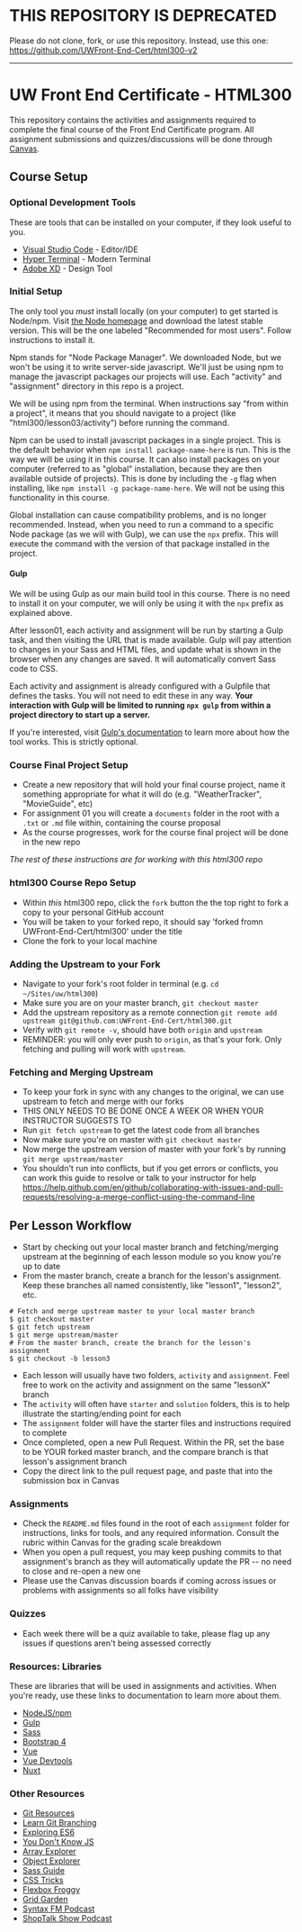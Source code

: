 # THIS REPOSITORY IS DEPRECATED

Please do not clone, fork, or use this repository. Instead, use this one: https://github.com/UWFront-End-Cert/html300-v2 

------------------------------------------------------------------------------------------------------------

# UW Front End Certificate - HTML300
This repository contains the activities and assignments required to complete the final course of the Front End Certificate program. All assignment submissions and quizzes/discussions will be done through [Canvas](https://canvas.uw.edu/).

## Course Setup

### Optional Development Tools

These are tools that can be installed on your computer, if they look useful to you.

- [Visual Studio Code](https://code.visualstudio.com/) - Editor/IDE
- [Hyper Terminal](https://hyper.is/) - Modern Terminal
- [Adobe XD](https://www.adobe.com/products/xd.html) - Design Tool

### Initial Setup

The only tool you *must* install locally (on your computer) to get started is Node/npm. Visit [the Node homepage](https://nodejs.org/) and download the latest stable version. This will be the one labeled "Recommended for most users". Follow instructions to install it.

Npm stands for "Node Package Manager". We downloaded Node, but we won't be using it to write server-side javascript. We'll just be using npm to manage the javascript packages our projects will use. Each "activity" and "assignment" directory in this repo is a project.

We will be using npm from the terminal. When instructions say "from within a project", it means that you should navigate to a project (like "html300/lesson03/activity") before running the command.

Npm can be used to install javascript packages in a single project. This is the default behavior when `npm install package-name-here` is run. This is the way we will be using it in this course. It can also install packages on your computer (referred to as "global" installation, because they are then available outside of projects). This is done by including the `-g` flag when installing, like `npm install -g package-name-here`. We will not be using this functionality in this course.

Global installation can cause compatibility problems, and is no longer recommended. Instead, when you need to run a command to a specific Node package (as we will with Gulp), we can use the `npx` prefix. This will execute the command with the version of that package installed in the project.

#### Gulp  

We will be using Gulp as our main build tool in this course. There is no need to install it on your computer, we will only be using it with the `npx` prefix as explained above.  

After lesson01, each activity and assignment will be run by starting a Gulp task, and then visiting the URL that is made available. Gulp will pay attention to changes in your Sass and HTML files, and update what is shown in the browser when any changes are saved. It will automatically convert Sass code to CSS.

Each activity and assignment is already configured with a Gulpfile that defines the tasks. You will not need to edit these in any way. __Your interaction with Gulp will be limited to running `npx gulp` from within a project directory to start up a server.__

If you're interested, visit [Gulp's documentation](https://gulpjs.com) to learn more about how the tool works. This is strictly optional.

### Course Final Project Setup

- Create a new repository that will hold your final course project, name it something appropriate for what it will do (e.g. "WeatherTracker", "MovieGuide", etc)
- For assignment 01 you will create a `documents` folder in the root with a `.txt` or `.md` file within, containing the course proposal
- As the course progresses, work for the course final project will be done in the new repo

*The rest of these instructions are for working with this html300 repo*

### html300 Course Repo Setup
- Within *this* html300 repo, click the `fork` button the the top right to fork a copy to your personal GitHub account
- You will be taken to your forked repo, it should say 'forked fromn UWFront-End-Cert/html300' under the title
- Clone the fork to your local machine

### Adding the Upstream to your Fork
- Navigate to your fork's root folder in terminal (e.g. `cd ~/Sites/uw/html300`)
- Make sure you are on your master branch, `git checkout master`
- Add the upstream repository as a remote connection `git remote add upstream git@github.com:UWFront-End-Cert/html300.git`
- Verify with `git remote -v`, should have both `origin` and `upstream`
- REMINDER: you will only ever push to `origin`, as that's your fork. Only fetching and pulling will work with `upstream`.

### Fetching and Merging Upstream
- To keep your fork in sync with any changes to the original, we can use upstream to fetch and merge with our forks
- THIS ONLY NEEDS TO BE DONE ONCE A WEEK OR WHEN YOUR INSTRUCTOR SUGGESTS TO
- Run `git fetch upstream` to get the latest code from all branches
- Now make sure you're on master with `git checkout master`
- Now merge the upstream version of master with your fork's by running `git merge upstream/master`
- You shouldn't run into conflicts, but if you get errors or conflicts, you can work this guide to resolve or talk to your instructor for help https://help.github.com/en/github/collaborating-with-issues-and-pull-requests/resolving-a-merge-conflict-using-the-command-line

## Per Lesson Workflow
- Start by checking out your local master branch and fetching/merging upstream at the beginning of each lesson module so you know you're up to date
- From the master branch, create a branch for the lesson's assignment. Keep these branches all named consistently, like "lesson1", "lesson2", etc.
```
# Fetch and merge upstream master to your local master branch
$ git checkout master
$ git fetch upstream
$ git merge upstream/master
# From the master branch, create the branch for the lesson's assignment
$ git checkout -b lesson3
```
- Each lesson will usually have two folders, `activity` and `assignment`. Feel free to work on the activity  and assignment on the same "lessonX" branch
- The `activity` will often have `starter` and `solution` folders, this is to help illustrate the starting/ending point for each
- The `assignment` folder will have the starter files and instructions required to complete
- Once completed, open a new Pull Request. Within the PR, set the base to be YOUR forked master branch, and the compare branch is  that lesson's assignment branch
- Copy the direct link to the pull request page, and paste that into the submission box in Canvas

### Assignments
- Check the `README.md` files found in the root of each `assignment` folder for instructions, links for tools, and any required information. Consult the rubric within Canvas for the grading scale breakdown
- When you open a pull request, you may keep pushing commits to that assignment's branch as they will automatically update the PR -- no need to close and re-open a new one
- Please use the Canvas discussion boards if coming across issues or problems with assignments so all folks have visibility

### Quizzes
- Each week there will be a quiz available to take, please flag up any issues if questions aren't being assessed correctly

### Resources: Libraries

These are libraries that will be used in assignments and activities. When you're ready, use these links to documentation to learn more about them.

- [NodeJS/npm](https://nodejs.org/en/)
- [Gulp](https://gulpjs.com/)
- [Sass](https://sass-lang.com/documentation)
- [Bootstrap 4](https://getbootstrap.com/)
- [Vue](https://vuejs.org/)
- [Vue Devtools](https://chrome.google.com/webstore/detail/vuejs-devtools/nhdogjmejiglipccpnnnanhbledajbpd?hl=en)
- [Nuxt](https://nuxtjs.org/)

### Other Resources

- [Git Resources](https://try.github.io/)
- [Learn Git Branching](https://learngitbranching.js.org/?locale=en_US)
- [Exploring ES6](https://exploringjs.com/es6/)
- [You Don't Know JS](https://github.com/getify/You-Dont-Know-JS)
- [Array Explorer](https://sdras.github.io/array-explorer/)
- [Object Explorer](https://sdras.github.io/object-explorer/)
- [Sass Guide](https://sass-lang.com/guide)
- [CSS Tricks](https://css-tricks.com/)
- [Flexbox Froggy](https://flexboxfroggy.com/)
- [Grid Garden](https://codepip.com/games/grid-garden/)
- [Syntax FM Podcast](https://syntax.fm/)
- [ShopTalk Show Podcast](https://shoptalkshow.com/)
